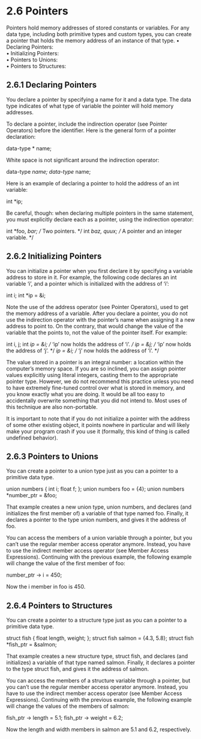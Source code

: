 # 2.6 Pointers

Pointers hold memory addresses of stored constants or variables. For any data type, including both primitive types and custom types, you can create a pointer that holds the memory address of an instance of that type.
• Declaring Pointers:	  	
• Initializing Pointers:	  	
• Pointers to Unions:	  	
• Pointers to Structures:	  	

## 2.6.1 Declaring Pointers

You declare a pointer by specifying a name for it and a data type. The data type indicates of what type of variable the pointer will hold memory addresses.

To declare a pointer, include the indirection operator (see Pointer Operators) before the identifier. Here is the general form of a pointer declaration:

data-type * name;

White space is not significant around the indirection operator:

data-type *name;
data-type* name;

Here is an example of declaring a pointer to hold the address of an int variable:

int *ip;

Be careful, though: when declaring multiple pointers in the same statement, you must explicitly declare each as a pointer, using the indirection operator:

int *foo, *bar;  /* Two pointers. */
int *baz, quux;   /* A pointer and an integer variable. */

## 2.6.2 Initializing Pointers

You can initialize a pointer when you first declare it by specifying a variable address to store in it. For example, the following code declares an int variable ‘i’, and a pointer which is initialized with the address of ‘i’:

int i;
int *ip = &i;

Note the use of the address operator (see Pointer Operators), used to get the memory address of a variable. After you declare a pointer, you do not use the indirection operator with the pointer’s name when assigning it a new address to point to. On the contrary, that would change the value of the variable that the points to, not the value of the pointer itself. For example:

int i, j;
int *ip = &i;  /* ‘ip’ now holds the address of ‘i’. */
ip = &j;       /* ‘ip’ now holds the address of ‘j’. */
*ip = &i;      /* ‘j’ now holds the address of ‘i’. */

The value stored in a pointer is an integral number: a location within the computer’s memory space. If you are so inclined, you can assign pointer values explicitly using literal integers, casting them to the appropriate pointer type. However, we do not recommend this practice unless you need to have extremely fine-tuned control over what is stored in memory, and you know exactly what you are doing. It would be all too easy to accidentally overwrite something that you did not intend to. Most uses of this technique are also non-portable.

It is important to note that if you do not initialize a pointer with the address of some other existing object, it points nowhere in particular and will likely make your program crash if you use it (formally, this kind of thing is called undefined behavior).

## 2.6.3 Pointers to Unions

You can create a pointer to a union type just as you can a pointer to a primitive data type.

union numbers
  {
    int i;
    float f;
  };
union numbers foo = {4};
union numbers *number_ptr = &foo;

That example creates a new union type, union numbers, and declares (and initializes the first member of) a variable of that type named foo. Finally, it declares a pointer to the type union numbers, and gives it the address of foo.

You can access the members of a union variable through a pointer, but you can’t use the regular member access operator anymore. Instead, you have to use the indirect member access operator (see Member Access Expressions). Continuing with the previous example, the following example will change the value of the first member of foo:

number_ptr -> i = 450;

Now the i member in foo is 450.

## 2.6.4 Pointers to Structures

You can create a pointer to a structure type just as you can a pointer to a primitive data type.

struct fish
  {
    float length, weight;
  };
struct fish salmon = {4.3, 5.8};
struct fish *fish_ptr = &salmon;

That example creates a new structure type, struct fish, and declares (and initializes) a variable of that type named salmon. Finally, it declares a pointer to the type struct fish, and gives it the address of salmon.

You can access the members of a structure variable through a pointer, but you can’t use the regular member access operator anymore. Instead, you have to use the indirect member access operator (see Member Access Expressions). Continuing with the previous example, the following example will change the values of the members of salmon:

fish_ptr -> length = 5.1;
fish_ptr -> weight = 6.2;

Now the length and width members in salmon are 5.1 and 6.2, respectively. 
